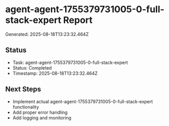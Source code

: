 # agent-agent-1755379731005-0-full-stack-expert Report

Generated: 2025-08-18T13:23:32.464Z

## Status
- Task: agent-agent-1755379731005-0-full-stack-expert
- Status: Completed
- Timestamp: 2025-08-18T13:23:32.464Z

## Next Steps
- Implement actual agent-agent-1755379731005-0-full-stack-expert functionality
- Add proper error handling
- Add logging and monitoring
